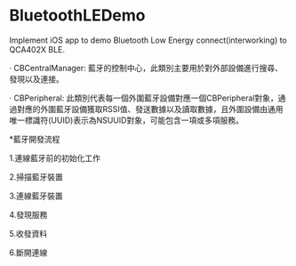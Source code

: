 # BluetoothLEDemo
Implement iOS app to demo Bluetooth Low Energy connect(interworking) to QCA402X BLE.

· CBCentralManager: 藍牙的控制中心，此類別主要用於對外部設備進行搜尋、發現以及連接。

· CBPeripheral: 此類別代表每一個外圍藍牙設備對應一個CBPeripheral對象，通過對應的外圍藍牙設備獲取RSSI值、發送數據以及讀取數據，且外圍設備由通用唯一標識符(UUID)表示為NSUUID對象，可能包含一項或多項服務。

*藍牙開發流程

1.連線藍牙前的初始化工作

2.掃描藍牙裝置

3.連線藍牙裝置

4.發現服務

5.收發資料

6.斷開連線

